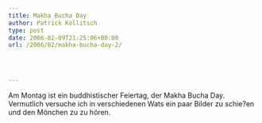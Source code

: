 ```yaml
---
title: Makha Bucha Day
author: Patrick Kollitsch
type: post
date: 2006-02-09T21:25:06+00:00
url: /2006/02/makha-bucha-day-2/




---
```

Am Montag ist ein buddhistischer Feiertag, der Makha Bucha Day. Vermutlich versuche ich in verschiedenen Wats ein paar Bilder zu schie?en und den Mönchen zu zu hören.
